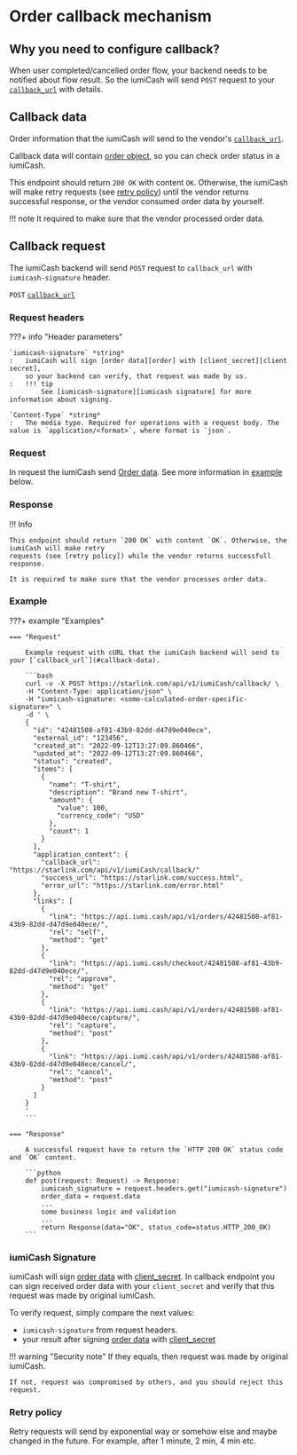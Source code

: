 # Order callback mechanism

## Why you need to configure callback?

When user completed/cancelled order flow, your backend needs to be notified about flow result.
So the iumiCash will send `POST` request to your [`callback_url`][callback url] with details.


## Callback data

Order information that the iumiCash will send to the vendor's [`callback_url`][callback url].

Callback data will contain [order object][order], so you can check order status in a iumiCash.

This endpoint should return `200 OK` with content `OK`. Otherwise, the iumiCash will make retry
requests (see [retry policy]) until the vendor returns successful response, 
or the vendor consumed order data by yourself.

!!! note
    It required to make sure that the vendor processed order data.


## Callback request

The iumiCash backend will send `POST` request to `callback_url` with `iumicash-signature` header.

`POST` [`callback_url`][callback url]

### Request headers

???+ info "Header parameters"

    `iumicash-signature` *string*
    :   iumiCash will sign [order data][order] with [client_secret][client secret],
        so your backend can verify, that request was made by us. 
    :   !!! tip
            See [iumicash-signature][iumicash signature] for more information about signing.

    `Content-Type` *string*
    :   The media type. Required for operations with a request body. The value is `application/<format>`, where format is `json`.

### Request

In request the iumiCash send [Order data][order]. See more information in [example](#example) below.

### Response

!!! Info

    This endpoint should return `200 OK` with content `OK`. Otherwise, the iumiCash will make retry
    requests (see [retry policy]) while the vendor returns successfull response. 

    It is required to make sure that the vendor processes order data.


### Example

???+ example "Examples"

    === "Request"

        Example request with cURL that the iumiCash backend will send to your [`callback_url`](#callback-data).

        ```bash
        curl -v -X POST https://starlink.com/api/v1/iumiCash/callback/ \
        -H "Content-Type: application/json" \
        -H "iumicash-signature: <some-calculated-order-specific-signature>" \
        -d ' \
        {
          "id": "42481508-af81-43b9-82dd-d47d9e040ece",
          "external_id": "123456",
          "created_at": "2022-09-12T13:27:09.860466",
          "updated_at": "2022-09-12T13:27:09.860466",
          "status": "created",
          "items": [
            {
              "name": "T-shirt",
              "description": "Brand new T-shirt",
              "amount": {
                "value": 100,
                "currency_code": "USD"
              },
              "count": 1
            }
          ],
          "application_context": {
            "callback_url": "https://starlink.com/api/v1/iumiCash/callback/"
            "success_url": "https://starlink.com/success.html",
            "error_url": "https://starlink.com/error.html"
          },
          "links": [
            {
              "link": "https://api.iumi.cash/api/v1/orders/42481508-af81-43b9-82dd-d47d9e040ece/",
              "rel": "self",
              "method": "get"
            },
            {
              "link": "https://api.iumi.cash/checkout/42481508-af81-43b9-82dd-d47d9e040ece/",
              "rel": "approve",
              "method": "get"
            },
            {
              "link": "https://api.iumi.cash/api/v1/orders/42481508-af81-43b9-82dd-d47d9e040ece/capture/",
              "rel": "capture",
              "method": "post"
            },
            {
              "link": "https://api.iumi.cash/api/v1/orders/42481508-af81-43b9-82dd-d47d9e040ece/cancel/",
              "rel": "cancel",
              "method": "post"
            }
          ]
        }
        '
        ```

    === "Response"

        A successful request have to return the `HTTP 200 OK` status code and `OK` content.

        ```python
        def post(request: Request) -> Response:
            iumicash_signature = request.headers.get("iumicash-signature")
            order_data = request.data
            ...
            some business logic and validation
            ...
            return Response(data="OK", status_code=status.HTTP_200_OK)
        ```

### iumiCash Signature

iumiCash will sign [order data][order] with [client_secret][client secret].
In callback endpoint you can sign received order data with your `client_secret` and verify
that this request was made by original iumiCash.

To verify request, simply compare the next values: 

* `iumicash-signature` from request headers.
* your result after signing [order data][order] with [client_secret][client secret]

!!! warning "Security note"
    If they equals, then request was made by original iumiCash.

    If not, request was compromised by others, and you should reject this request.

### Retry policy

Retry requests will send by exponential way or somehow else and maybe changed in the future. 
For example, after 1 minute, 2 min, 4 min etc.


[idempotency]: ../idempotency.md
[client secret]: ../vendors/vendor_registration.md
[callback url]: ../orders/create_order.md#application_context
[order]: ../orders/create_order.md#response
[iumicash signature]: #iumicash-signature
[retry policy]: #retry-policy
